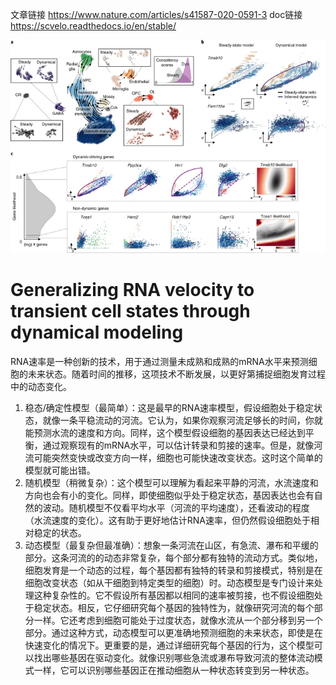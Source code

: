 

文章链接
https://www.nature.com/articles/s41587-020-0591-3 
doc链接
https://scvelo.readthedocs.io/en/stable/


![Resolving subpopulation kinetics and identifying dynamical genes in neurogenesis.](image.png)


# Generalizing RNA velocity to transient cell states through dynamical modeling

RNA速率是一种创新的技术，用于通过测量未成熟和成熟的mRNA水平来预测细胞的未来状态。随着时间的推移，这项技术不断发展，以更好第捕捉细胞发育过程中的动态变化。
1. 稳态/确定性模型（最简单）：这是最早的RNA速率模型，假设细胞处于稳定状态，就像一条平稳流动的河流。它认为，如果你观察河流足够长的时间，你就能预测水流的速度和方向。同样，这个模型假设细胞的基因表达已经达到平衡，通过观察现有的mRNA水平，可以估计转录和剪接的速率。但是，就像河流可能突然变快或改变方向一样，细胞也可能快速改变状态。这时这个简单的模型就可能出错。
2. 随机模型（稍微复杂）：这个模型可以理解为看起来平静的河流，水流速度和方向也会有小的变化。同样，即使细胞似乎处于稳定状态，基因表达也会有自然的波动。随机模型不仅看平均水平（河流的平均速度），还看波动的程度（水流速度的变化）。这有助于更好地估计RNA速率，但仍然假设细胞处于相对稳定的状态。
3. 动态模型（最复杂但最准确）：想象一条河流在山区，有急流、瀑布和平缓的部分。这条河流的的动态非常复杂，每个部分都有独特的流动方式。类似地，细胞发育是一个动态的过程，每个基因都有独特的转录和剪接模式，特别是在细胞改变状态（如从干细胞到特定类型的细胞）时。动态模型是专门设计来处理这种复杂性的。它不假设所有基因都以相同的速率被剪接，也不假设细胞处于稳定状态。相反，它仔细研究每个基因的独特性为，就像研究河流的每个部分一样。它还考虑到细胞可能处于过度状态，就像水流从一个部分移到另一个部分。通过这种方式，动态模型可以更准确地预测细胞的未来状态，即使是在快速变化的情况下。更重要的是，通过详细研究每个基因的行为，这个模型可以找出哪些基因在驱动变化。就像识别哪些急流或瀑布导致河流的整体流动模式一样，它可以识别哪些基因正在推动细胞从一种状态转变到另一种状态。
